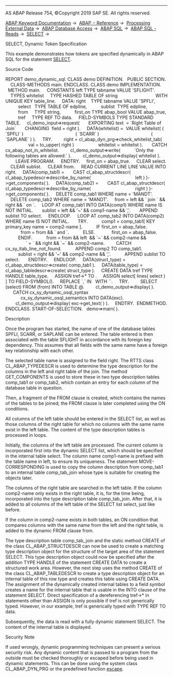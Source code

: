   

* * *

AS ABAP Release 754, ©Copyright 2019 SAP SE. All rights reserved.

[ABAP Keyword Documentation](javascript:call_link\('abenabap.htm'\)) →  [ABAP − Reference](javascript:call_link\('abenabap_reference.htm'\)) →  [Processing External Data](javascript:call_link\('abenabap_language_external_data.htm'\)) →  [ABAP Database Access](javascript:call_link\('abenabap_sql.htm'\)) →  [ABAP SQL](javascript:call_link\('abenopensql.htm'\)) →  [ABAP SQL - Reads](javascript:call_link\('abenopen_sql_reading.htm'\)) →  [SELECT](javascript:call_link\('abapselect.htm'\)) → 

SELECT, Dynamic Token Specification

This example demonstrates how tokens are specified dynamically in ABAP SQL for the statement [SELECT](javascript:call_link\('abapselect.htm'\)).

Source Code

REPORT demo\_dynamic\_sql.
CLASS demo DEFINITION.
  PUBLIC SECTION.
    CLASS-METHODS main.
ENDCLASS.
CLASS demo IMPLEMENTATION.
  METHOD main.
    CONSTANTS left TYPE tabname VALUE 'SFLIGHT'.
    TYPES whitelist     TYPE HASHED TABLE OF string
                             WITH UNIQUE KEY table\_line.
    DATA: right    TYPE tabname VALUE 'SPFLI',
          select   TYPE TABLE OF edpline,
          sublist  TYPE edpline,
          from     TYPE string,
          first\_on TYPE abap\_bool VALUE abap\_true,
          tref     TYPE REF TO data.
    FIELD-SYMBOLS <itab> TYPE STANDARD TABLE.
    cl\_demo\_input=>request(
      EXPORTING text  = \`Right Table of Join\`
      CHANGING  field = right ).
    DATA(whitelist) =  VALUE whitelist( ( \`SPFLI\` )
                                        ( \`SCARR\` )
                                        ( \`SAPLANE\` ) ).
    TRY.
        right = cl\_abap\_dyn\_prg=>check\_whitelist\_tab(
                  val = to\_upper( right )
                  whitelist = whitelist ).
      CATCH cx\_abap\_not\_in\_whitelist.
        cl\_demo\_output=>write(
          \`Only the following tables are allowed:\` ).
        cl\_demo\_output=>display( whitelist ).
        LEAVE PROGRAM.
    ENDTRY.
    first\_on = abap\_true.
    CLEAR select.
    CLEAR sublist.
    CLEAR from.
    READ CURRENT LINE LINE VALUE INTO right.
    DATA(comp\_tab1) =
      CAST cl\_abap\_structdescr( cl\_abap\_typedescr=>describe\_by\_name(
                                  left ) )->get\_components( ).
    DATA(comp\_tab2) =
      CAST cl\_abap\_structdescr( cl\_abap\_typedescr=>describe\_by\_name(
                                  right ) )->get\_components( ).
    DELETE comp\_tab1 WHERE name = 'MANDT'.
    DELETE comp\_tab2 WHERE name = 'MANDT'.
    from = left && \` join \` && right && \` on \`.
    LOOP AT comp\_tab1 INTO DATA(comp1) WHERE name IS NOT INITIAL.
      sublist = left && '~' && comp1-name && ','.
      APPEND sublist TO select.
    ENDLOOP.
    LOOP AT comp\_tab2 INTO DATA(comp2) WHERE name IS NOT INITIAL.
      TRY.
          comp1 = comp\_tab1\[ KEY primary\_key name = comp2-name \].
          IF first\_on = abap\_false.
            from = from && \` and \`.
          ELSE.
            first\_on = abap\_false.
          ENDIF.
          from = from && left  && \`~\` && comp2-name &&
                \` = \` && right && \`~\` && comp2-name.
        CATCH cx\_sy\_itab\_line\_not\_found.
          APPEND comp2 TO comp\_tab1.
          sublist = right && '~' && comp2-name && ','.
          APPEND sublist TO select.
      ENDTRY.
    ENDLOOP.
    DATA(struct\_type) = cl\_abap\_structdescr=>create( comp\_tab1 ).
    DATA(table\_type) = cl\_abap\_tabledescr=>create( struct\_type ).
    CREATE DATA tref TYPE HANDLE table\_type.
    ASSIGN tref->\* TO <itab>.
    ASSIGN select\[ lines( select ) \] TO FIELD-SYMBOL(<comp>).
    REPLACE \`,\` IN <comp>  WITH \`\`.
    TRY.
        SELECT (select) FROM (from) INTO TABLE @<itab>.
        cl\_demo\_output=>display( <itab> ).
      CATCH cx\_sy\_dynamic\_osql\_syntax
            cx\_sy\_dynamic\_osql\_semantics INTO DATA(exc).
        cl\_demo\_output=>display( exc->get\_text( ) ).
    ENDTRY.  ENDMETHOD.
ENDCLASS.
START-OF-SELECTION.
  demo=>main( ).

Description

Once the program has started, the name of one of the database tables SPFLI, SCARR, or SAPLANE can be entered. The table entered is then associated with the table SFLIGHT in accordance with its foreign key dependency. This assumes that all fields with the same name have a foreign key relationship with each other.

The selected table name is assigned to the field right. The RTTS class CL\_ABAP\_TYPEDESCR is used to determine the type description for the columns in the left and right table of the join. The method GET\_COMPONENTS is used to store these in two type description tables comp\_tab1 or comp\_tab2, which contain an entry for each column of the database table in question.

Then, a fragment of the FROM clause is created, which contains the names of the tables to be joined; the FROM clause is later completed using the ON conditions.

All columns of the left table should be entered in the SELECT list, as well as those columns of the right table for which no columns with the same name exist in the left table. The content of the type description tables is processed in loops.

Initially, the columns of the left table are processed. The current column is incorporated first into the dynamic SELECT list, which should be specified in the internal table select. The column name comp1-name is prefixed with the table name in left, to ensure its uniqueness. The statement MOVE-CORRESPONDING is used to copy the column description from comp\_tab1 to an internal table comp\_tab\_join whose type is suitable for creating the objects later.

The columns of the right table are searched in the left table. If the column comp2-name only exists in the right table, it is, for the time being, incorporated into the type description table comp\_tab\_join. After that, it is added to all columns of the left table of the SELECT list select, just like before.

If the column in comp2-name exists in both tables, an ON condition that compares columns with the same name from the left and the right table, is added to the dynamic FROM clause from.

The type description table comp\_tab\_join and the static method CREATE of the class CL\_ABAP\_STRUCTDESCR can now be used to create a matching type description object for the structure of the target area of the statement SELECT. This type description object could now be specified after the addition TYPE HANDLE of the statement CREATE DATA to create a structured work area. However, the next step uses the method CREATE of the class CL\_ABAP\_TABLEDESCR to create a type description object for an internal table of this row type and creates this table using CREATE DATA. The assignment of the dynamically created internal tables to a field symbol <itab> creates a name for the internal table that is usable in the INTO clause of the statement SELECT. Direct specification of a dereferencing tref->\* in statements other than ASSIGN is only possible if tref is not generically typed. However, in our example, tref is generically typed with TYPE REF TO data.

Subsequently, the data is read with a fully dynamic statement SELECT. The content of the internal table <itab> is displayed.

Security Note

If used wrongly, dynamic programming techniques can present a serious security risk. Any dynamic content that is passed to a program from the outside must be checked thoroughly or escaped before being used in dynamic statements. This can be done using the system class CL\_ABAP\_DYN\_PRG or the predefined function [escape](javascript:call_link\('abenescape_functions.htm'\)).